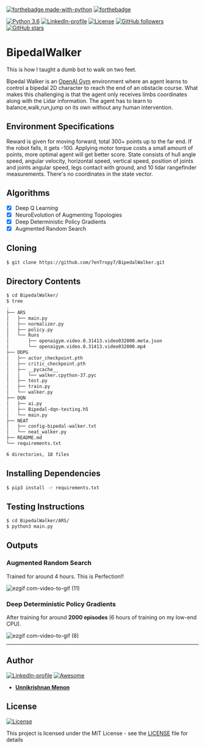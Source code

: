 [![forthebadge made-with-python](http://ForTheBadge.com/images/badges/made-with-python.svg)](https://www.python.org/) 
[![forthebadge](https://forthebadge.com/images/badges/fuck-it-ship-it.svg)](https://forthebadge.com)

[![Python 3.6](https://img.shields.io/badge/python-3.6-teal.svg)](https://www.python.org/downloads/release/python-360/) [![LinkedIn-profile](https://img.shields.io/badge/LinkedIn-Unnikrishnan-green.svg)](https://www.linkedin.com/in/unnikrishnan-menon-aa013415a/) [![License](http://img.shields.io/:license-mit-orange.svg?style=flat-square)](http://badges.mit-license.org) [![GitHub followers](https://img.shields.io/github/followers/7enTropy7?label=Follow&style=social)](https://github.com/7enTropy7?tab=followers) [![GitHub stars](https://img.shields.io/github/stars/7enTropy7/BipedalWalker.svg?style=social&label=Star&maxAge=2592000)](https://GitHub.com/7enTropy7/BipedalWalker/stargazers/)

# BipedalWalker

This is how I taught a dumb bot to walk on two feet.

Bipedal Walker is an <a href="https://openai.com/systems/">OpenAI Gym</a> environment where an agent learns to control a bipedal 2D character to reach the end of an obstacle course. What makes this challenging is that the agent only receives limbs coordinates along with the Lidar information. The agent has to learn to balance,walk,run,jump on its own without any human intervention.

## Environment Specifications

Reward is given for moving forward, total 300+ points up to the far end. If the robot falls, it gets -100. Applying motor torque costs a small amount of points, more optimal agent will get better score. State consists of hull angle speed, angular velocity, horizontal speed, vertical speed, position of joints and joints angular speed, legs contact with ground, and 10 lidar rangefinder measurements. There's no coordinates in the state vector.

## Algorithms
- [x] Deep Q Learning
- [x] NeuroEvolution of Augmenting Topologies
- [x] Deep Deterministic Policy Gradients
- [x] Augmented Random Search

## Cloning
```bash
$ git clone https://github.com/7enTropy7/BipedalWalker.git
```

## Directory Contents
```bash
$ cd BipedalWalker/
$ tree
.
├── ARS
│   ├── main.py
│   ├── normalizer.py
│   ├── policy.py
│   └── Runs
│       ├── openaigym.video.0.31413.video032000.meta.json
│       └── openaigym.video.0.31413.video032000.mp4
├── DDPG
│   ├── actor_checkpoint.pth
│   ├── critic_checkpoint.pth
│   ├── __pycache__
│   │   └── walker.cpython-37.pyc
│   ├── test.py
│   ├── train.py
│   └── walker.py
├── DQN
│   ├── ai.py
│   ├── Bipedal-dqn-testing.h5
│   └── main.py
├── NEAT
│   ├── config-bipedal-walker.txt
│   └── neat_walker.py
├── README.md
└── requirements.txt

6 directories, 18 files
```

## Installing Dependencies

```bash
$ pip3 install -r requirements.txt
```

## Testing Instructions

```bash
$ cd BipedalWalker/ARS/
$ python3 main.py
```

## Outputs

### Augmented Random Search

Trained for around 4 hours. This is Perfection!!

![ezgif com-video-to-gif (11)](https://user-images.githubusercontent.com/36446402/79070954-7a11b000-7cf6-11ea-8160-fb86e0a174e1.gif)


### Deep Deterministic Policy Gradients

After training for around **2000 episodes** (6 hours of training on my low-end CPU).

![ezgif com-video-to-gif (8)](https://user-images.githubusercontent.com/36446402/72218920-65dadd00-3566-11ea-9321-6e478e0310fb.gif)

***
## Author
[![LinkedIn-profile](https://img.shields.io/badge/LinkedIn-Profile-teal.svg)](https://www.linkedin.com/in/unnikrishnan-menon-aa013415a/) [![Awesome](https://cdn.rawgit.com/sindresorhus/awesome/d7305f38d29fed78fa85652e3a63e154dd8e8829/media/badge.svg)](https://www.quora.com/profile/Unnikrishnan-Menon-5)
* [**Unnikrishnan Menon**](https://github.com/7enTropy7) 

## License

[![License](http://img.shields.io/:license-mit-blue.svg?style=flat-square)](http://badges.mit-license.org) 

This project is licensed under the MIT License - see the [LICENSE](LICENSE) file for details
